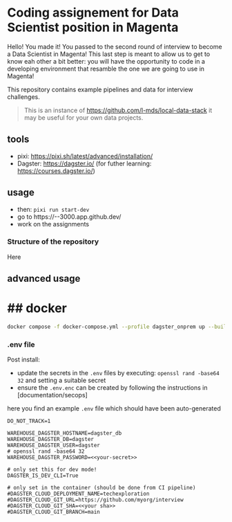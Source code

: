# Coding assignement for Data Scientist position in Magenta 

Hello! You made it! You passed to the second round of interview to become a Data Scientist in Magenta!
This last step is meant to allow us to get to know eah other a bit better: you will have the opportunity to code in a developing environment that resamble the one we are going to use in Magenta!


This repository contains example pipelines and data for interview challenges.

> This is an instance of https://github.com/l-mds/local-data-stack it may be useful for your own data projects.

## tools

- pixi: https://pixi.sh/latest/advanced/installation/
- Dagster: https://dagster.io/ (for futher learning: https://courses.dagster.io/)

## usage
- then: `pixi run start-dev`
- go to https://<your-code-space-name>-<random-chars>-3000.app.github.dev/
- work on the assignments

### Structure of the repository
Here



## advanced usage
# ## docker

```bash
docker compose -f docker-compose.yml --profile dagster_onprem up --build
```

### .env  file

Post install:

- update the secrets in the `.env` files by executing: `openssl rand -base64 32` and setting a suitable secret
- ensure the `.env.enc` can be created by following the instructions in [documentation/secops]

here you find an example `.env` file which should have been auto-generated

```
DO_NOT_TRACK=1

WAREHOUSE_DAGSTER_HOSTNAME=dagster_db
WAREHOUSE_DAGSTER_DB=dagster
WAREHOUSE_DAGSTER_USER=dagster
# openssl rand -base64 32
WAREHOUSE_DAGSTER_PASSWORD=<<your-secret>>

# only set this for dev mode!
DAGSTER_IS_DEV_CLI=True

# only set in the container (should be done from CI pipeline)
#DAGSTER_CLOUD_DEPLOYMENT_NAME=techexploration
#DAGSTER_CLOUD_GIT_URL=https://github.com/myorg/interview
#DAGSTER_CLOUD_GIT_SHA=<<your sha>>
#DAGSTER_CLOUD_GIT_BRANCH=main
```
